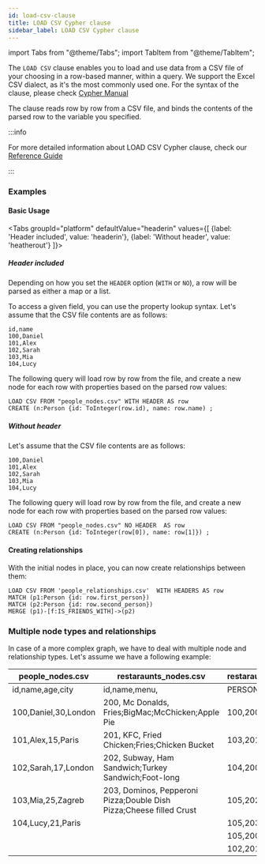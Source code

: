 ```yaml
---
id: load-csv-clause
title: LOAD CSV Cypher clause
sidebar_label: LOAD CSV Cypher clause
---
```


import Tabs from "@theme/Tabs";
import TabItem from "@theme/TabItem";

The `LOAD CSV` clause enables you to load and use data from a CSV file of your
choosing in a row-based manner, within a query. We support the Excel CSV dialect,
as it's the most commonly used one. For the syntax of the clause, please check [Cypher Manual](../../cypher-manual/clauses/load-csv)

The clause reads row by row from a CSV file, and binds the contents of the
parsed row to the variable you specified.

:::info

For more detailed information about LOAD CSV Cypher clause, check our [Reference Guide](../reference-guide/import-data/load-csv-clause)

:::


### Examples

#### Basic Usage

<Tabs
  groupId="platform"
  defaultValue="headerin"
  values={[
    {label: 'Header included', value: 'headerin'},
    {label: 'Without header', value: 'heatherout'}
  ]}>
  <TabItem value="headerin">

  ##### Header included

  Depending on how you set the `HEADER` option (`WITH` or `NO`), a row will
  be parsed as either a map or a list.

  To access a given field, you can use the property lookup syntax. Let's assume
  that the CSV file contents are as follows:

  ```csv
  id,name
  100,Daniel
  101,Alex
  102,Sarah
  103,Mia
  104,Lucy
  ```

  The following query will load row by row from the file, and create a new node
  for each row with properties based on the parsed row values:

  ```cypher
  LOAD CSV FROM "people_nodes.csv" WITH HEADER AS row
  CREATE (n:Person {id: ToInteger(row.id), name: row.name) ;
  ```
</TabItem>
<TabItem value='heatherout'>

  ##### Without header

  Let's assume that the CSV file contents are as follows:

  ```csv
  100,Daniel
  101,Alex
  102,Sarah
  103,Mia
  104,Lucy
  ```

  The following query will load row by row from the file, and create a new node
  for each row with properties based on the parsed row values:

  ```cypher
  LOAD CSV FROM "people_nodes.csv" NO HEADER  AS row
  CREATE (n:Person {id: ToInteger(row[0]), name: row[1]}) ;
  ```
</TabItem>
</Tabs>

#### Creating relationships

With the initial nodes in place, you can now create relationships between them: 

```cypher
LOAD CSV FROM 'people_relationships.csv'  WITH HEADERS AS row
MATCH (p1:Person {id: row.first_person})
MATCH (p2:Person {id: row.second_person})
MERGE (p1)-[f:IS_FRIENDS_WITH]->(p2)
```
### Multiple node types and relationships

In case of a more complex graph, we have to deal with multiple node and relationship types.
Let's assume we have a following example:

| people_nodes.csv     | restaraunts_nodes.csv                                               | restaraunt_relationships.csv | people_relationships.csv   |
|----------------------|---------------------------------------------------------------------|------------------------------|----------------------------|
| id,name,age,city     | id,name,menu,                                                       | PERSON_ID,REST_ID,liked      | first_person,second_person |
| 100,Daniel,30,London | 200, Mc Donalds, Fries;BigMac;McChicken;Apple Pie                   | 100,200,true                 | 100,102                    |
| 101,Alex,15,Paris    | 201, KFC, Fried Chicken;Fries;Chicken Bucket                        | 103,201,false                | 103,105                    |
| 102,Sarah,17,London  | 202, Subway, Ham Sandwich;Turkey Sandwich;Foot-long                 | 104,200,true                 | 102,103                    |
| 103,Mia,25,Zagreb    | 203, Dominos, Pepperoni Pizza;Double Dish Pizza;Cheese filled Crust | 105,202,false                | 101,104                    |
| 104,Lucy,21,Paris    |                                                                     | 105,203,false                | 104,100                    |
|                      |                                                                     | 105,200,true                 | 105,102                    |
|                      |                                                                     | 102,201,true                 | 100,103                    |



